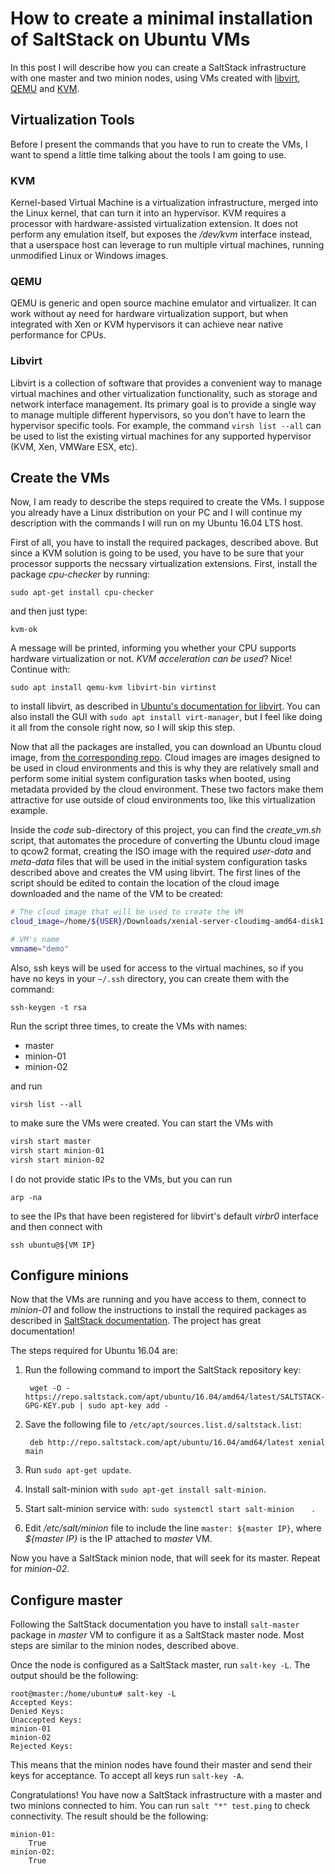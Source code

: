 # How to create a minimal installation of SaltStack on Ubuntu VMs

In this post I will describe how you can create a SaltStack infrastructure with one master and two minion nodes, using VMs created with [libvirt](https://libvirt.org), [QEMU](http://wiki.qemu.org) and [KVM](http://www.linux-kvm.org).

## Virtualization Tools

Before I present the commands that you have to run to create the VMs, I want to spend a little time talking about the tools I am going to use.

### KVM

Kernel-based Virtual Machine is a virtualization infrastructure, merged into the Linux kernel, that can
turn it into an hypervisor. KVM requires a processor with hardware-assisted virtualization extension. It does not perform any emulation itself, but exposes the */dev/kvm* interface instead, that a userspace host can leverage to  run multiple virtual machines, running unmodified Linux or Windows images. 

### QEMU

QEMU is generic and open source machine emulator and virtualizer. It can work without ay need for hardware virtualization support, but when integrated with Xen or KVM hypervisors it can achieve near native performance for CPUs.

### Libvirt

Libvirt is a collection of software that provides a convenient way to manage virtual machines and other virtualization functionality, such as storage and network interface management. Its primary goal is to provide a single way to manage multiple different hypervisors, so you don't have to learn the hypervisor specific tools. For example, the command `virsh list --all` can be used to list the existing virtual machines for any supported hypervisor (KVM, Xen, VMWare ESX, etc).

## Create the VMs

Now, I am ready to describe the steps required to create the VMs. I suppose you already have a Linux distribution on your PC and I will continue my description with the commands I will run on my Ubuntu 16.04 LTS host.

First of all, you have to install the required packages, described above. But since a KVM solution is going to be used, you have to be sure that your processor supports the necssary virtualization extensions. First, install the package *cpu-checker* by running:

    sudo apt-get install cpu-checker
    
and then just type:

    kvm-ok
    
A message will be printed, informing you whether your CPU supports hardware virtualization or not. *KVM acceleration can be used*? Nice! Continue with:

    sudo apt install qemu-kvm libvirt-bin virtinst

to install libvirt, as described in [Ubuntu's documentation for libvirt](https://help.ubuntu.com/lts/serverguide/libvirt.html). You can also install the GUI with `sudo apt install virt-manager`, but I feel like doing it all from the console right now, so I will skip this step.

Now that all the packages are installed, you can download an Ubuntu cloud image, from [the corresponding repo](https://cloud-images.ubuntu.com/). Cloud images are images designed to be used in cloud environments and this is why they are relatively small and perform some initial system configuration tasks when booted, using metadata provided by the cloud environment. These two factors make them attractive for use outside of cloud environments too, like this virtualization example.

Inside the *code* sub-directory of this project, you can find the *create_vm.sh* script, that automates the procedure of converting the Ubuntu cloud image to qcow2 format, creating the ISO image with the required *user-data* and *meta-data* files that will be used in the initial system configuration tasks described above and creates the VM using libvirt. The first lines of the script should be edited to contain the location of the cloud image downloaded and the name of the VM to be created:

```bash
# The cloud image that will be used to create the VM
cloud_image=/home/${USER}/Downloads/xenial-server-cloudimg-amd64-disk1.img

# VM's name
vmname="demo"
```

Also, ssh keys will be used for access to the virtual machines, so if you have no keys in your `~/.ssh` directory, you can create them with the command:

    ssh-keygen -t rsa

Run the script three times, to create the VMs with names:

* master
* minion-01
* minion-02

and run 

    virsh list --all

to make sure the VMs were created. You can start the  VMs with

```bash
virsh start master
virsh start minion-01
virsh start minion-02
```

I do not provide static IPs to the VMs, but you can run

    arp -na 

to see the IPs that have been registered for libvirt's default *virbr0* interface and then connect with

    ssh ubuntu@${VM IP}



## Configure minions

Now that the VMs are running and you have access to them, connect to *minion-01* and follow the instructions to install the required packages as described in [SaltStack documentation](https://repo.saltstack.com/#ubuntu). The project has great documentation!

The steps required for Ubuntu 16.04 are:

1. Run the following command to import the SaltStack repository key: 

        wget -O - https://repo.saltstack.com/apt/ubuntu/16.04/amd64/latest/SALTSTACK-GPG-KEY.pub | sudo apt-key add -
1. Save the following file to `/etc/apt/sources.list.d/saltstack.list`:

        deb http://repo.saltstack.com/apt/ubuntu/16.04/amd64/latest xenial main
1. Run `sudo apt-get update`.
1. Install salt-minion with `sudo apt-get install salt-minion`.
1. Start salt-minion service with: `sudo systemctl start salt-minion	`.
1. Edit */etc/salt/minion* file to include the line `master: ${master IP}`, where *${master IP}* is the IP attached to *master* VM.

Now you have a SaltStack minion node, that will seek for its master. Repeat for *minion-02*.


## Configure master

Following the SaltStack documentation you have to install `salt-master` package in *master* VM to configure it as a SaltStack master node. Most steps are similar to the minion nodes, described above.

Once the node is configured as a SaltStack master, run `salt-key -L`. The output should be the following:

```
root@master:/home/ubuntu# salt-key -L
Accepted Keys:
Denied Keys:
Unaccepted Keys:
minion-01
minion-02
Rejected Keys:
```

This means that the minion nodes have found their master and send their keys for acceptance. To accept all keys run `salt-key -A`. 

Congratulations! You have now a SaltStack infrastructure with a master and two minions connected to him. You can run `salt "*" test.ping` to check connectivity. The result should be the following:

```
minion-01:
    True
minion-02:
    True
```

